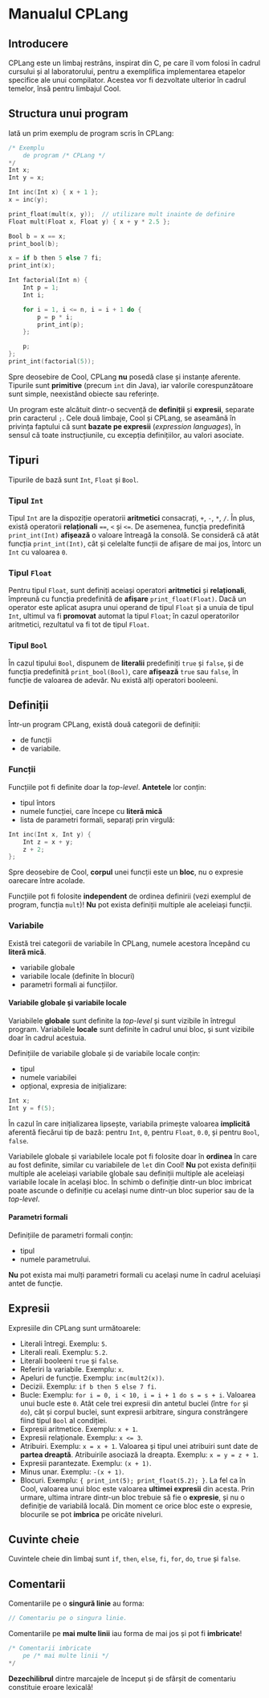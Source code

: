 # Manualul CPLang

## Introducere

CPLang este un limbaj restrâns, inspirat din C, pe care îl vom folosi în cadrul cursului și al laboratorului, pentru a exemplifica implementarea etapelor specifice ale unui compilator. Acestea vor fi dezvoltate ulterior în cadrul temelor, însă pentru limbajul Cool.

## Structura unui program

Iată un prim exemplu de program scris în CPLang:

```c++
/* Exemplu
    de program /* CPLang */
*/
Int x;
Int y = x;

Int inc(Int x) { x + 1 };
x = inc(y);

print_float(mult(x, y));  // utilizare mult inainte de definire
Float mult(Float x, Float y) { x + y * 2.5 };

Bool b = x == x;
print_bool(b);

x = if b then 5 else 7 fi;
print_int(x);

Int factorial(Int n) {
    Int p = 1;
    Int i;

    for i = 1, i <= n, i = i + 1 do {
        p = p * i;
        print_int(p);
    };

    p;
};
print_int(factorial(5));
```

Spre deosebire de Cool, CPLang **nu** posedă clase și instanțe aferente. Tipurile sunt **primitive** (precum `int` din Java), iar valorile corespunzătoare sunt simple, neexistând obiecte sau referințe.

Un program este alcătuit dintr-o secvență de **definiții** și **expresii**, separate prin caracterul `;`. Cele două limbaje, Cool și CPLang, se aseamănă în privința faptului că sunt **bazate pe expresii** (*expression languages*), în sensul că toate instrucțiunile, cu excepția definițiilor, au valori asociate.

## Tipuri

Tipurile de bază sunt `Int`, `Float` și `Bool`.

### Tipul `Int`

Tipul `Int` are la dispoziție operatorii **aritmetici** consacrați, `+`, `-`, `*`, `/`. În plus, există operatorii **relaționali** `==`, `<` și `<=`. De asemenea, funcția predefinită `print_int(Int)` **afișează** o valoare întreagă la consolă. Se consideră că atât funcția `print_int(Int)`, cât și celelalte funcții de afișare de mai jos, întorc un `Int` cu valoarea `0`.

### Tipul `Float`

Pentru tipul `Float`, sunt definiți aceiași operatori **aritmetici** și **relaționali**, împreună cu funcția predefinită de **afișare** `print_float(Float)`. Dacă un operator este aplicat asupra unui operand de tipul `Float` și a unuia de tipul `Int`, ultimul va fi **promovat** automat la tipul `Float`; în cazul operatorilor aritmetici, rezultatul va fi tot de tipul `Float`.

### Tipul `Bool`

În cazul tipului `Bool`, dispunem de **literalii** predefiniți `true` și `false`, și de funcția predefinită `print_bool(Bool)`, care **afișează** `true` sau `false`, în funcție de valoarea de adevăr. Nu există alți operatori booleeni.

## Definiții

Într-un program CPLang, există două categorii de definiții:

* de funcții
* de variabile.

### Funcții

Funcțiile pot fi definite doar la *top-level*. **Antetele** lor conțin:

* tipul întors
* numele funcției, care începe cu **literă mică**
* lista de parametri formali, separați prin virgulă:

```c++
Int inc(Int x, Int y) {
    Int z = x + y;
    z + 2;
};
```

Spre deosebire de Cool, **corpul** unei funcții este un **bloc**, nu o expresie oarecare între acolade.

Funcțiile pot fi folosite **independent** de ordinea definirii (vezi exemplul de program, funcția `mult`)! **Nu** pot exista definiții multiple ale aceleiași funcții.

### Variabile

Există trei categorii de variabile în CPLang, numele acestora începând cu **literă mică**.

* variabile globale
* variabile locale (definite în blocuri)
* parametri formali ai funcțiilor.

#### Variabile globale și variabile locale

Variabilele **globale** sunt definite la *top-level* și sunt vizibile în întregul program. Variabilele **locale** sunt definite în cadrul unui bloc, și sunt vizibile doar în cadrul acestuia.

Definițiile de variabile globale și de variabile locale conțin:

* tipul
* numele variabilei
* opțional, expresia de inițializare:

```c++
Int x;
Int y = f(5);
```

În cazul în care inițializarea lipsește, variabila primește valoarea **implicită** aferentă fiecărui tip de bază: pentru `Int`, `0`, pentru `Float`, `0.0`, și pentru `Bool`, `false`.

Variabilele globale și variabilele locale pot fi folosite doar în **ordinea** în care au fost definite, similar cu variabilele de `let` din Cool! **Nu** pot exista definiții multiple ale aceleiași variabile globale sau definiții multiple ale aceleiași variabile locale în același bloc. În schimb o definiție dintr-un bloc imbricat poate ascunde o definiție cu același nume dintr-un bloc superior sau de la *top-level*.

#### Parametri formali

Definițiile de parametri formali conțin:

* tipul
* numele parametrului.

**Nu** pot exista mai mulți parametri formali cu același nume în cadrul aceluiași antet de funcție.

## Expresii

Expresiile din CPLang sunt următoarele:

* Literali întregi. Exemplu: `5`.
* Literali reali. Exemplu: `5.2`.
* Literali booleeni `true` și `false`.
* Referiri la variabile. Exemplu: `x`.
* Apeluri de funcție. Exemplu: `inc(mult2(x))`.
* Decizii. Exemplu: `if b then 5 else 7 fi`.
* Bucle: Exemplu: `for i = 0, i < 10, i = i + 1 do s = s + i`. Valoarea unui bucle este `0`. Atât cele trei expresii din antetul buclei (între `for` și `do`), cât și corpul buclei, sunt expresii arbitrare, singura constrângere fiind tipul `Bool` al condiției.
* Expresii aritmetice. Exemplu: `x + 1`.
* Expresii relaționale. Exemplu: `x <= 3`.
* Atribuiri. Exemplu: `x = x + 1`. Valoarea și tipul unei atribuiri sunt date de **partea dreaptă**. Atribuirile asociază la dreapta. Exemplu: `x = y = z + 1`.
* Expresii parantezate. Exemplu: `(x + 1)`.
* Minus unar. Exemplu: `-(x + 1)`.
* Blocuri. Exemplu: `{ print_int(5); print_float(5.2); }`. La fel ca în Cool, valoarea unui bloc este valoarea **ultimei expresii** din acesta. Prin urmare, ultima intrare dintr-un bloc trebuie să fie o **expresie**, și nu o definiție de variabilă locală. Din moment ce orice bloc este o expresie, blocurile se pot **imbrica** pe oricâte niveluri.

## Cuvinte cheie

Cuvintele cheie din limbaj sunt `if`, `then`, `else`, `fi`, `for`, `do`, `true` și `false`.

## Comentarii

Comentariile pe o **singură linie** au forma:

```c++
// Comentariu pe o singura linie.
```

Comentariile pe **mai multe linii** iau forma de mai jos și pot fi
**imbricate**!

```c++
/* Comentarii imbricate
    pe /* mai multe linii */
*/
```

**Dezechilibrul** dintre marcajele de început și de sfârșit de
comentariu constituie eroare lexicală!
